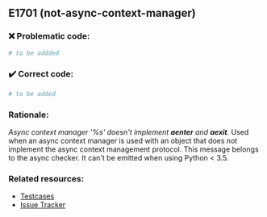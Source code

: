 ## E1701 (not-async-context-manager)

### :x: Problematic code:

```python
# to be addded
```

### :heavy_check_mark: Correct code:

```python
# to be added
```

### Rationale:

 *Async context manager '%s' doesn't implement __aenter__ and __aexit__.*
  Used when an async context manager is used with an object that does not
  implement the async context management protocol. This message belongs to the
  async checker. It can't be emitted when using Python < 3.5.



### Related resources:

- [Testcases](#)
- [Issue Tracker](https://github.com/PyCQA/pylint/issues?q=is%3Aissue+%22not-async-context-manager%22+OR+%22E1701%22)
